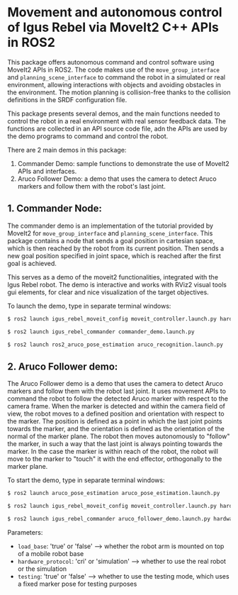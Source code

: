 # Movement and autonomous control of Igus Rebel via MoveIt2 C++ APIs in ROS2

This package offers autonomous command and control software using MoveIt2 APIs in ROS2. The code makes use of the `move_group_interface` 
and `planning_scene_interface` to command the robot in a simulated or real environment, allowing interactions with objects and
avoiding obstacles in the environment. The motion planning is collision-free thanks to the collision definitions in the SRDF configuration file.

This package presents several demos, and the main functions needed to control the robot in a real environment with real sensor feedback data.
The functions are collected in an API source code file, adn the APIs are used by the demo programs to command and control the robot.

There are 2 main demos in this package:
1. Commander Demo: sample functions to demonstrate the use of MoveIt2 APIs and interfaces.
2. Aruco Follower Demo: a demo that uses the camera to detect Aruco markers and follow them with the robot's last joint.

## 1. Commander Node:

The commander demo is an implementation of the tutorial provided by MoveIt2 for `move_group_interface` and `planning_scene_interface`.
This package contains a node that sends a goal position in cartesian space, which is then reached by the robot from its current position.
Then sends a new goal position specified in joint space, which is reached after the first goal is achieved.

This serves as a demo of the moveit2 functionalities, integrated with the Igus Rebel robot. The demo is interactive and works
with RViz2 visual tools gui elements, for clear and nice visualization of the target objectives.

To launch the demo, type in separate terminal windows:

```bash
$ ros2 launch igus_rebel_moveit_config moveit_controller.launch.py hardware_protocol:=simulation

$ ros2 launch igus_rebel_commander commander_demo.launch.py

$ ros2 launch ros2_aruco_pose_estimation aruco_recognition.launch.py
```

## 2. Aruco Follower demo:

The Aruco Follower demo is a demo that uses the camera to detect Aruco markers and follow them with the robot last joint.
It uses movement APIs to command the robot to follow the detected Aruco marker with respect to the camera frame. When the marker is detected
and within the camera field of view, the robot moves to a defined position and orientation with respect to the marker.
The position is defined as a point in which the last joint points towards the marker, and the orientation is defined as the orientation 
of the normal of the marker plane. The robot then moves autonomously to "follow" the marker, in such a way that the last joint is always pointing
towards the marker. In the case the marker is within reach of the robot, the robot will move to the marker to "touch" it with the end effector,
orthogonally to the marker plane.

To start the demo, type in separate terminal windows:

``` bash
$ ros2 launch aruco_pose_estimation aruco_pose_estimation.launch.py

$ ros2 launch igus_rebel_moveit_config moveit_controller.launch.py hardware_protocol:=cri

$ ros2 launch igus_rebel_commander aruco_follower_demo.launch.py hardware_protocol:=cri testing:=false
```

Parameters:
- `load_base`: 'true' or 'false' --> whether the robot arm is mounted on top of a mobile robot base
- `hardware_protocol`: 'cri' or 'simulation' --> whether to use the real robot or the simulation
- `testing`: 'true' or 'false' --> whether to use the testing mode, which uses a fixed marker pose for testing purposes

